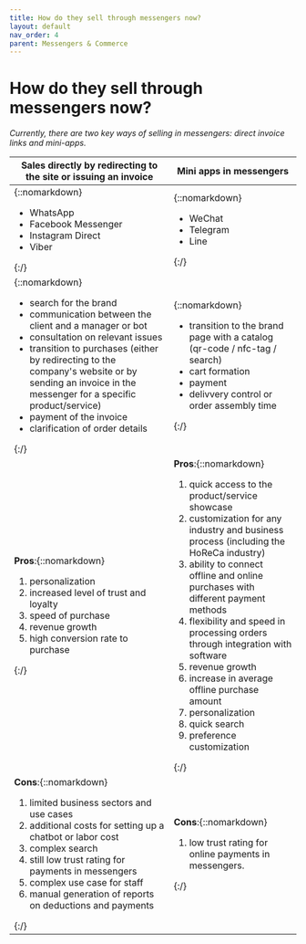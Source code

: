 ```yaml
---
title: How do they sell through messengers now?
layout: default
nav_order: 4
parent: Messengers & Commerce
---
```


# How do they sell through messengers now?

_Currently, there are two key ways of selling in messengers: direct invoice links and mini-apps._

| Sales directly by redirecting to the site or issuing an invoice     | Mini apps in messengers |
| ----------- | ----------- |
| {::nomarkdown} <ul><li>WhatsApp</li><li>Facebook Messenger</li><li>Instagram Direct</li><li>Viber</li></ul> {:/} | {::nomarkdown} <ul><li>WeChat</li><li>Telegram</li><li>Line</li></ul> {:/} |
| {::nomarkdown} <ul><li>search for the brand</li><li>communication between the client and a manager or bot</li><li>consultation on relevant issues</li><li>transition to purchases (either by redirecting to the company's website or by sending an invoice in the messenger for a specific product/service)</li><li>payment of the invoice</li><li>clarification of order details</li></ul> {:/} | {::nomarkdown} <ul><li>transition to the brand page with a catalog (qr-code / nfc-tag / search)</li><li>cart formation</li><li>payment</li><li>delivvery control or order assembly time</li></ul> {:/} |
| **Pros**:{::nomarkdown} <ol><li>personalization</li><li>increased level of trust and loyalty</li><li>speed of purchase</li><li>revenue growth</li><li>high conversion rate to purchase</li></ol> {:/} | **Pros**:{::nomarkdown} <ol><li>quick access to the product/service showcase</li><li>customization for any industry and business process (including the HoReCa industry)</li><li>ability to connect offline and online purchases with different payment methods</li><li>flexibility and speed in processing orders through integration with software</li><li>revenue growth</li><li>increase in average offline purchase amount</li><li>personalization</li><li>quick search</li><li>preference customization</li></ol> {:/} |
| **Cons**:{::nomarkdown} <ol><li>limited business sectors and use cases</li><li>additional costs for setting up a chatbot or labor cost</li><li>complex search</li><li>still low trust rating for payments in messengers</li><li>complex use case for staff</li><li>manual generation of reports on deductions and payments</li></ol> {:/} | **Cons**:{::nomarkdown} <ol><li>low trust rating for online payments in messengers.</li></ol> {:/} |
